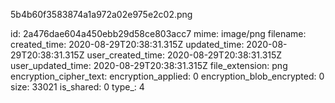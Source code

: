 5b4b60f3583874a1a972a02e975e2c02.png

id: 2a476dae604a450ebb29d58ce803acc7
mime: image/png
filename: 
created_time: 2020-08-29T20:38:31.315Z
updated_time: 2020-08-29T20:38:31.315Z
user_created_time: 2020-08-29T20:38:31.315Z
user_updated_time: 2020-08-29T20:38:31.315Z
file_extension: png
encryption_cipher_text: 
encryption_applied: 0
encryption_blob_encrypted: 0
size: 33021
is_shared: 0
type_: 4